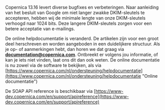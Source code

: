 Copernica 13.16 levert diverse bugfixes en verbeteringen. Naar
aanleiding van het besluit van Google om niet langer zwakke
DKIM-sleutels te accepteren, hebben wij de minimale lengte van onze
DKIM-sleutels verhoogd naar 1024 bits. Deze langere DKIM-sleutels zorgen
voor een betere acceptatie van e-mailings.

De online helpdocumentatie is veranderd. De artikelen zijn voor een
groot deel herschreven en worden aangeboden in een duidelijkere
structuur. Als je op- of aanmerkingen hebt, dan horen we dat graag via
**documentation@copernica.com**. Ontbreekt er volgens jou informatie, of
kan je iets niet vinden, laat ons dit dan ook weten. De online
documentatie is nu zowel via de software te bekijken, als via
[https://www.copernica.com/nl/ondersteuning/helpdocumentatie](https://www.copernica.com/nl/ondersteuning/helpdocumentatie "Online documentatie")

De SOAP API reference is beschikbaar via
[https://www-dev.copernica.com/en/support/apireference](https://www-dev.copernica.com/en/support/apireference)
